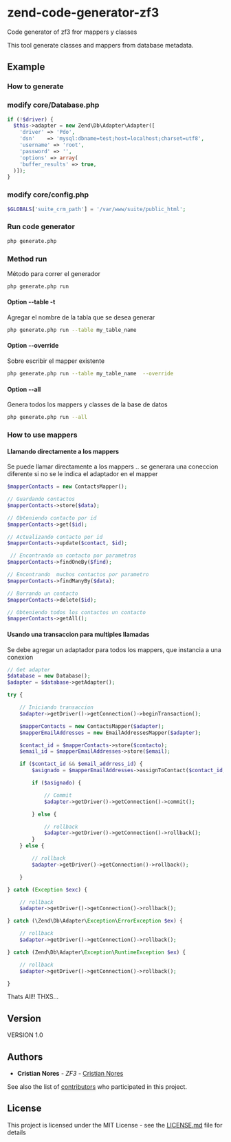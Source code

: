  
# zend-code-generator-zf3
Code generator of zf3 fror mappers y classes

This tool generate classes and mappers from database metadata.

## Example 



### How to generate 

### modify core/Database.php

```php
if (!$driver) {
  $this->adapter = new Zend\Db\Adapter\Adapter([
    'driver' => 'Pdo',
    'dsn'    => 'mysql:dbname=test;host=localhost;charset=utf8',
    'username' => 'root',
    'password' => '', 
    'options' => array(
    'buffer_results' => true,
  )]);
}            
```

### modify core/config.php


```php
$GLOBALS['suite_crm_path'] = '/var/www/suite/public_html';       
```


### Run code generator

```bash
php generate.php
```

### Method run 

Método para correr el generador

```bash
php generate.php run 
```

#### Option --table -t

Agregar el nombre de la tabla que se desea generar

```bash
php generate.php run --table my_table_name 
```
#### Option --override

Sobre escribir el mapper existente

```bash
php generate.php run --table my_table_name  --override
```

#### Option --all

Genera todos los mappers y classes de la base de datos

```bash
php generate.php run --all
```



### How to use mappers 

#### Llamando directamente a los mappers

Se puede llamar directamente a los mappers .. se generara una coneccion diferente si no se le indica el adaptador en el mapper

```php
$mapperContacts = new ContactsMapper();

// Guardando contactos
$mapperContacts->store($data);

// Obteniendo contacto por id
$mapperContacts->get($id);

// Actualizando contacto por id
$mapperContacts->update($contact, $id);

 // Encontrando un contacto por parametros
$mapperContacts->findOneBy($find);

// Encontrando  muchos contactos por parametro
$mapperContacts->findManyBy($data);

// Borrando un contacto 
$mapperContacts->delete($id);

// Obteniendo todos los contactos un contacto 
$mapperContacts->getAll();
```


#### Usando una transaccion para multiples llamadas

Se debe agregar un adaptador para todos los mappers, que instancia a una conexion 

```php
// Get adapter
$database = new Database();
$adapter = $database->getAdapter();        

try {

    // Iniciando transaccion
    $adapter->getDriver()->getConnection()->beginTransaction();

    $mapperContacts = new ContactsMapper($adapter);
    $mapperEmailAddresses = new EmailAddressesMapper($adapter);

    $contact_id = $mapperContacts->store($contacto);
    $email_id = $mapperEmailAddresses->store($email);

    if ($contact_id && $email_addrress_id) {
        $asignado = $mapperEmailAddresses->assignToContact($contact_id, $email_id);

        if ($asignado) {

            // Commit
            $adapter->getDriver()->getConnection()->commit();

        } else {

            // rollback
            $adapter->getDriver()->getConnection()->rollback();
        }
    } else {

        // rollback
        $adapter->getDriver()->getConnection()->rollback();

    }        

} catch (Exception $exc) {

    // rollback
    $adapter->getDriver()->getConnection()->rollback();

} catch (\Zend\Db\Adapter\Exception\ErrorException $ex) {

    // rollback
    $adapter->getDriver()->getConnection()->rollback();

} catch (Zend\Db\Adapter\Exception\RuntimeException $ex) {

    // rollback
    $adapter->getDriver()->getConnection()->rollback();           

}
```

Thats All!! 
THXS...

## Version

VERSION 1.0

## Authors

* **Cristian Nores** - *ZF3* - [Cristian Nores](https://github.com/cristiannores)

See also the list of [contributors](https://github.com/cristiannores/zend-code-generator-zf3/graphs/contributors) who participated in this project.

## License

This project is licensed under the MIT License - see the [LICENSE.md](LICENSE.md) file for details
